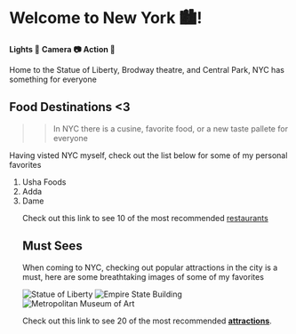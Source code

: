 <h1>Welcome to New York 🏙️! </h1>                             

**Lights 📸** **Camera 📷** **Action 🎥** 
 
 Home to the Statue of Liberty, Brodway theatre, and Central Park, NYC has something for everyone                                                           

<h2> Food Destinations <3 </h2>

>>In NYC there is a cusine, favorite food, or a new taste pallete for everyone

 Having visted NYC myself, check out the list below for some of my personal favorites 

 <ol>
<li>
Usha Foods 
<li>
Adda </li>
<li>
Dame

Check out this link to see  10 of the most recommended [restaurants](https://migrationology.com/restaurants-in-nyc/)


<h2> Must Sees </h2>
When coming to NYC, checking out popular attractions in the city is a must, here are some breathtaking images of some of my favorites 

 ![Statue of Liberty ](https://user-images.githubusercontent.com/91553583/135779191-1138e07b-6714-40be-973a-b57f9d5e5125.jpeg) 
![Empire State Building ](https://user-images.githubusercontent.com/91553583/135779219-ae3a50b3-2721-4af9-b46e-cb36185c6c38.jpeg)
![Metropolitan Museum of Art ](https://user-images.githubusercontent.com/91553583/135779233-2d5d6ac3-2cec-4d41-b053-21d2931a8f7b.jpeg)


Check out this link to see  20 of the most recommended **[attractions](https://www.planetware.com/tourist-attractions-/new-york-city-us-ny-nyc.htm)**. 

